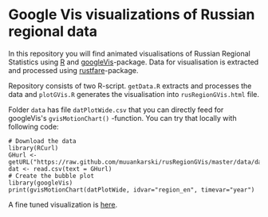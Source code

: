 # Google Vis visualizations of Russian regional data

In this repository you will find animated visualisations of Russian Regional Statistics using [R](http://www.r-project.org/) and [googleVis](http://cran.r-project.org/web/packages/googleVis/index.html)-package. Data for visualisation is extracted and processed using [rustfare](http://markuskainu.fi/rustfare/)-package.

Repository consists of two R-script. `getData.R` extracts and processes the data and `plotGVis.R` generates the visualisation into `rusRegionGVis.html` file.

Folder `data` has file `datPlotWide.csv` that you can directly feed for googleVis's `gvisMotionChart()` -function. You can try that locally with following code:

```
# Download the data
library(RCurl)
GHurl <- getURL("https://raw.github.com/muuankarski/rusRegionGVis/master/data/datPlotWide.csv")
dat <- read.csv(text = GHurl)
# Create the bubble plot
library(googleVis)
print(gvisMotionChart(datPlotWide, idvar="region_en", timevar="year")
```

A fine tuned visualization is [here](https://rawgithub.com/muuankarski/rusRegionGVis/master/rusRegionGVis.html).